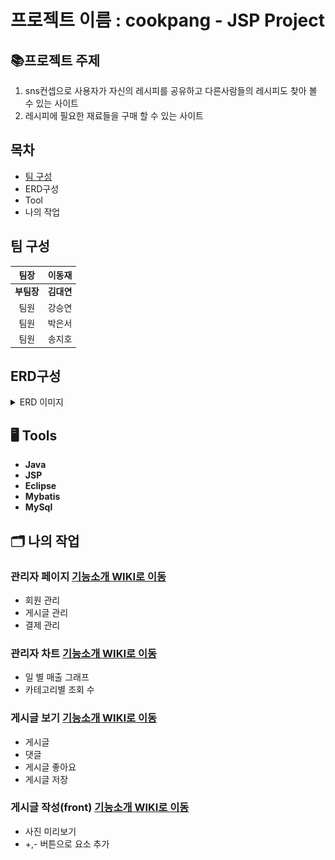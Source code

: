 # 프로젝트 이름 : cookpang - JSP Project

## 📚프로젝트 주제 

1.   sns컨셉으로 사용자가 자신의 레시피를 공유하고 다른사람들의 레시피도 찾아 볼 수 있는 사이트
2.  레시피에 필요한 재료들을 구매 할 수 있는 사이트

## 목차
- [팀 구성](##팀-구성)
- ERD구성
- Tool
- 나의 작업

## 팀 구성

|팀장|이동재|           
|:--:|:--:|
|**부팀장**|**김대연**|
|팀원|강승연|
|팀원|박은서|
|팀원|송지호|

## ERD구성
<details>
<summary>ERD 이미지</summary>
    
[![쿡팡 erd구성](./WebContent/assets/img/erdImg/cookpangERD3.png)](https://dbdiagram.io/d/642008425758ac5f17242b13)

</details>

 ## 🖥️ Tools
- **Java**
- **JSP**
- **Eclipse**
- **Mybatis**
- **MySql**

## 🗂️ 나의 작업
### 관리자 페이지 <a href=""> 기능소개 WIKI로 이동</a>
- 회원 관리
- 게시글 관리
- 결제 관리
### 관리자 차트 <a href=""> 기능소개 WIKI로 이동</a>
- 일 별 매출 그래프
- 카테고리별 조회 수
### 게시글 보기 <a href=""> 기능소개 WIKI로 이동</a>
- 게시글
- 댓글
- 게시글 좋아요
- 게시글 저장

### 게시글 작성(front) <a href=""> 기능소개 WIKI로 이동</a>
- 사진 미리보기
- +,- 버튼으로 요소 추가




